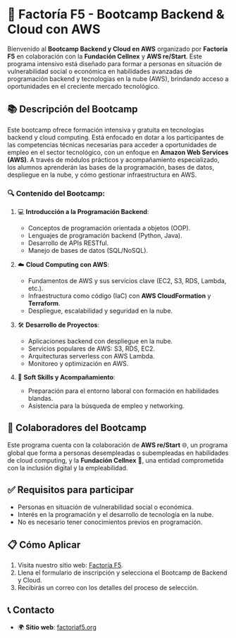 # 🚀 **Factoría F5 - Bootcamp Backend & Cloud con AWS**

Bienvenido al **Bootcamp Backend y Cloud en AWS** organizado por **Factoría F5** en colaboración con la **Fundación Cellnex** y **AWS re/Start**. Este programa intensivo está diseñado para formar a personas en situación de vulnerabilidad social o económica en habilidades avanzadas de programación backend y tecnologías en la nube (AWS), brindando acceso a oportunidades en el creciente mercado tecnológico.

## 📚 **Descripción del Bootcamp**

Este bootcamp ofrece formación intensiva y gratuita en tecnologías backend y cloud computing. Está enfocado en dotar a los participantes de las competencias técnicas necesarias para acceder a oportunidades de empleo en el sector tecnológico, con un enfoque en **Amazon Web Services (AWS)**. A través de módulos prácticos y acompañamiento especializado, los alumnos aprenderán las bases de la programación, bases de datos, despliegue en la nube, y cómo gestionar infraestructura en AWS.

### 🔍 **Contenido del Bootcamp**:

1. 💻 **Introducción a la Programación Backend**:

   - Conceptos de programación orientada a objetos (OOP).
   - Lenguajes de programación backend (Python, Java).
   - Desarrollo de APIs RESTful.
   - Manejo de bases de datos (SQL/NoSQL).

2. ☁️ **Cloud Computing con AWS**:

   - Fundamentos de AWS y sus servicios clave (EC2, S3, RDS, Lambda, etc.).
   - Infraestructura como código (IaC) con **AWS CloudFormation** y **Terraform**.
   - Despliegue, escalabilidad y seguridad en la nube.

3. 🛠️ **Desarrollo de Proyectos**:

   - Aplicaciones backend con despliegue en la nube.
   - Servicios populares de AWS: S3, RDS, EC2.
   - Arquitecturas serverless con AWS Lambda.
   - Monitoreo y optimización en AWS.

4. 🌟 **Soft Skills y Acompañamiento**:
   - Preparación para el entorno laboral con formación en habilidades blandas.
   - Asistencia para la búsqueda de empleo y networking.

## 💼 **Colaboradores del Bootcamp**

Este programa cuenta con la colaboración de **AWS re/Start** 🌐, un programa global que forma a personas desempleadas o subempleadas en habilidades de cloud computing, y la **Fundación Cellnex** 🏢, una entidad comprometida con la inclusión digital y la empleabilidad.

## ✅ **Requisitos para participar**

- Personas en situación de vulnerabilidad social o económica.
- Interés en la programación y el desarrollo de tecnología en la nube.
- No es necesario tener conocimientos previos en programación.

## 📋 **Cómo Aplicar**

1. Visita nuestro sitio web: [Factoría F5](https://factoriaf5.org).
2. Llena el formulario de inscripción y selecciona el Bootcamp de Backend y Cloud.
3. Recibirás un correo con los detalles del proceso de selección.

## 📞 **Contacto**

- 🌍 **Sitio web**: [factoriaf5.org](https://factoriaf5.org)
